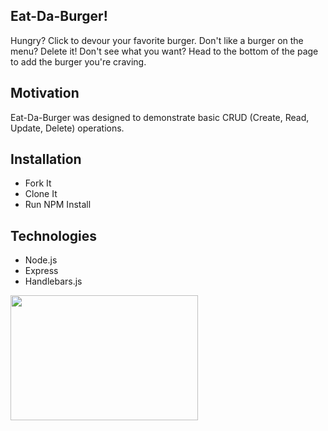 ## Eat-Da-Burger!
Hungry? Click to devour your favorite burger. Don't like a burger on the menu? Delete it! Don't see what you want? Head to the bottom of the page to add the burger you're craving.

## Motivation
Eat-Da-Burger was designed to demonstrate basic CRUD (Create, Read, Update, Delete) operations.

## Installation
* Fork It
* Clone It
* Run NPM Install

## Technologies
* Node.js
* Express
* Handlebars.js


<img src="https://vignette.wikia.nocookie.net/spongebob/images/1/1c/Goodbye%2C_Krabby_Patty_205.png/revision/latest?cb=20170310020905" data-canonical-src="https://gyazo.com/eb5c5741b6a9a16c692170a41a49c858.png" width="300" height="200" />

